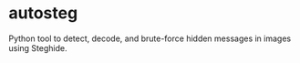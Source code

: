 # autosteg
Python tool to detect, decode, and brute-force hidden messages in images using Steghide.
